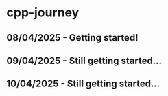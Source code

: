# cpp-journey

## 08/04/2025 - Getting started!
## 09/04/2025 - Still getting started...
## 10/04/2025 - Still getting started...